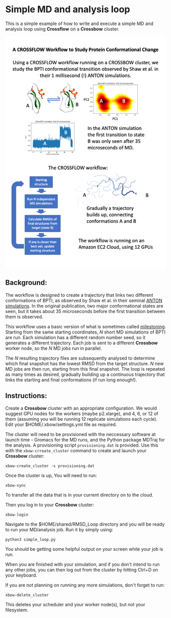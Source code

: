 Simple MD and analysis loop
===========================

This is a simple example of how to write and execute a simple MD and analysis loop using **Crossflow** on a **Crossbow** cluster.

![conformational-change-workflow](conformational-change-workflow.png)

Background:
----------

The workflow is designed to create a trajectory that links two different conformations of BPTI, as observed by Shaw et al. in their seminal [ANTON simulations](https://science.sciencemag.org/content/330/6002/341). In the original publication, two major conformational states are seen, but it takes about 35 microseconds before the first transition between them is observed.

This workflow uses a basic version of what is sometimes called [milestoning](https://pdfs.semanticscholar.org/4929/1ad147b918ee315ce5d1a1d0eb221ae81bdb.pdf).
Starting from the same starting coordinates, *N* short MD simulations of BPTI are run. Each simulation has a different random number seed, so it generates a different trajectory. Each job is sent to a different **Crossbow** worker node, so the *N* MD jobs run in parallel.

The *N* resulting trajectory files are subsequently analysed to determine which final snapshot has the lowest RMSD from the target structure. *N* new MD jobs are then run, starting from this final snapshot. The loop is repeated as many times as desired, gradually building up a continuous trajectory that links the starting and final conformations (if run long enough!).

Instructions:
-------------

Create a **Crossbow** cluster with an appropriate configuration. We would suggest GPU nodes for the workers (maybe p2.xlarge), and 4, 6, or 12 of them (assuming you will be running 12 replicate simulations each cycle). Edit your $HOME/.xbow/settings.yml file as required.

The cluster will need to be provisioned with the neccessary software at launch time - Gromacs for the MD runs, and the Python package MDTraj for the analysis. A provisioning script `provisioning.dat` is provided. Use this with the `xbow-crreate_cluster` command to create and launch your **Crossbow** cluster:

    xbow-create_cluster -s provisioning.dat

Once the cluster is up, You will need to run:

    xbow-sync

To transfer all the data that is in your current directory on to the cloud.

Then you log in to your **Crossbow** cluster:

    xbow-login
    
Navigate to the $HOME/shared/RMSD_Loop directory and you will be ready to run your MD/analysis job. Run it by simply using:

    python3 simple_loop.py
    
You should be getting some helpful output on your screen while your job is run.

When you are finished with your simulation, and if you don't intend to run any other jobs, you can then log out from the cluster by hitting Ctrl+D on your keyboard.

If you are not planning on running any more simulations, don't forget to run:

    xbow-delete_cluster

This deletes your scheduler and your worker node(s), but not your filesystem.
